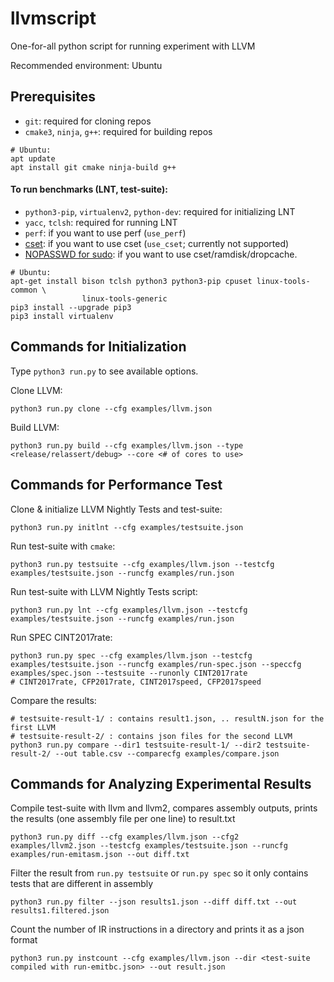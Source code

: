 # llvmscript

One-for-all python script for running experiment with LLVM

Recommended environment: Ubuntu

## Prerequisites

- `git`: required for cloning repos
- `cmake3`, `ninja`, `g++`: required for building repos

```
# Ubuntu:
apt update
apt install git cmake ninja-build g++
```

#### To run benchmarks (LNT, test-suite):

- `python3-pip`, `virtualenv2`, `python-dev`: required for initializing LNT
- `yacc`, `tclsh`: required for running LNT
- `perf`: if you want to use perf (`use_perf`)
- [cset](https://stackoverflow.com/questions/11111852/how-to-shield-a-cpu-from-the-linux-scheduler-prevent-it-scheduling-threads-onto): if you want to use cset (`use_cset`; currently not supported)
- [NOPASSWD for sudo](https://askubuntu.com/questions/147241/execute-sudo-without-password): if you want to use cset/ramdisk/dropcache.

```
# Ubuntu:
apt-get install bison tclsh python3 python3-pip cpuset linux-tools-common \
                linux-tools-generic
pip3 install --upgrade pip3
pip3 install virtualenv
```


## Commands for Initialization

Type `python3 run.py` to see available options.

Clone LLVM:
```
python3 run.py clone --cfg examples/llvm.json
```

Build LLVM:
```
python3 run.py build --cfg examples/llvm.json --type <release/relassert/debug> --core <# of cores to use>
```


## Commands for Performance Test

Clone & initialize LLVM Nightly Tests and test-suite:
```
python3 run.py initlnt --cfg examples/testsuite.json
```

Run test-suite with `cmake`:
```
python3 run.py testsuite --cfg examples/llvm.json --testcfg examples/testsuite.json --runcfg examples/run.json
```

Run test-suite with LLVM Nightly Tests script:
```
python3 run.py lnt --cfg examples/llvm.json --testcfg examples/testsuite.json --runcfg examples/run.json
```

Run SPEC CINT2017rate:
```
python3 run.py spec --cfg examples/llvm.json --testcfg examples/testsuite.json --runcfg examples/run-spec.json --speccfg examples/spec.json --testsuite --runonly CINT2017rate
# CINT2017rate, CFP2017rate, CINT2017speed, CFP2017speed
```

Compare the results:
```
# testsuite-result-1/ : contains result1.json, .. resultN.json for the first LLVM
# testsuite-result-2/ : contains json files for the second LLVM
python3 run.py compare --dir1 testsuite-result-1/ --dir2 testsuite-result-2/ --out table.csv --comparecfg examples/compare.json
```

## Commands for Analyzing Experimental Results

Compile test-suite with llvm and llvm2, compares assembly outputs, prints the results (one assembly file per one line) to result.txt
```
python3 run.py diff --cfg examples/llvm.json --cfg2 examples/llvm2.json --testcfg examples/testsuite.json --runcfg examples/run-emitasm.json --out diff.txt
```

Filter the result from `run.py testsuite` or `run.py spec` so it only contains tests that are different in assembly
```
python3 run.py filter --json results1.json --diff diff.txt --out results1.filtered.json
```

Count the number of IR instructions in a directory and prints it as a json format
```
python3 run.py instcount --cfg examples/llvm.json --dir <test-suite compiled with run-emitbc.json> --out result.json
```
